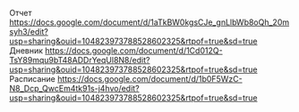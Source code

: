 Отчет https://docs.google.com/document/d/1aTkBW0kgsCJe_gnLlbWb8oQh_20msyh3/edit?usp=sharing&ouid=104823973788528602325&rtpof=true&sd=true <br>
Дневник https://docs.google.com/document/d/1Cd012Q-TsY89mqu9bT48ADDrYeqUl8N8/edit?usp=sharing&ouid=104823973788528602325&rtpof=true&sd=true <br>
Расписание https://docs.google.com/document/d/1b0F5WzC-N8_Dcp_QwcEm4tk91s-j4hvo/edit?usp=sharing&ouid=104823973788528602325&rtpof=true&sd=true <br>
